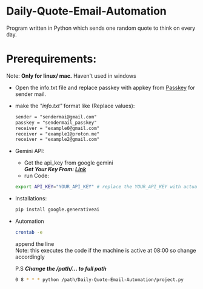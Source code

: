 # Daily-Quote-Email-Automation
Program written in Python which sends one random quote to think on every day.

# Prerequirements: 
Note: **Only for linux/ mac.** Haven't used in windows
- Open the info.txt file and replace passkey with appkey from [Passkey](https://www.zdnet.com/article/gmail-app-passwords-what-they-are-how-to-create-one-and-why-to-use-them/) for sender mail.
- make the *"info.txt"* format like (Replace values): 
    ```txt
    sender = "sendermai@gmail.com"
    passkey = "sendermail_passkey"
    receiver = "example0@gmail.com"
    receiver = "example1@proton.me"
    receiver = "example2@gmail.com"
    ```
- Gemini API:
    - Get the api_key from google gemini  
    ***Get Your Key From: [Link](https://aistudio.google.com/app/apikey)***
    - run Code:  
    ```bash
    export API_KEY="YOUR_API_KEY" # replace the YOUR_API_KEY with actual key, keeping it in the "..."
    ```
- Installations:
    ```bash
    pip install google.generativeai
    ```
- Automation
    ```bash
    crontab -e
    ```
    append the line  
    Note: this executes the code if the machine is active at 08:00 so change accordingly    
      
    P.S ***Change the /path/... to full path***
    ```bash
    0 8 * * * python /path/Daily-Quote-Email-Automation/project.py
    ```
